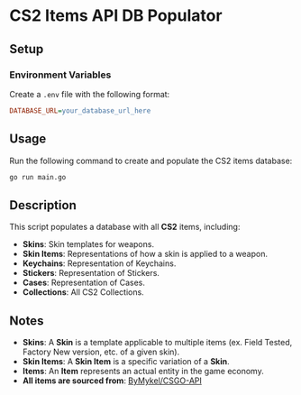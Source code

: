 

# **CS2 Items API DB Populator**  

## **Setup**  
### **Environment Variables**  
Create a `.env` file with the following format:  

```ini
DATABASE_URL=your_database_url_here
```

## **Usage**  
Run the following command to create and populate the CS2 items database:  

```sh
go run main.go
```

## **Description**  
This script populates a database with all **CS2** items, including:  
- **Skins**: Skin templates for weapons.  
- **Skin Items**:  Representations of how a skin is applied to a weapon.  
- **Keychains**:   Representation of Keychains.
- **Stickers**:    Representation of Stickers.
- **Cases**:       Representation of Cases.
- **Collections**: All CS2 Collections.

## **Notes**  
- **Skins**: A **Skin** is a template applicable to multiple items (ex. Field Tested, Factory New version, etc. of a given skin).  
- **Skin Items**: A **Skin Item** is a specific variation of a **Skin**.  
- **Items**: An **Item** represents an actual entity in the game economy.
- **All items are sourced from**:  [ByMykel/CSGO-API](https://github.com/ByMykel/CSGO-API)
